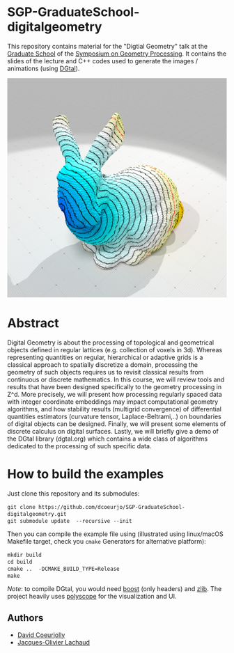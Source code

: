# SGP-GraduateSchool-digitalgeometry

This repository contains material for the "Digtial Geometry" talk at
the
[Graduate School](https://sgp2021.github.io/program/#graduate-school) of the
[Symposium on Geometry Processing](https://sgp2021.github.io). It
contains the slides of the lecture and C++ codes used to generate the
images / animations (using [DGtal](https://dgtal.org)).

![](https://raw.githubusercontent.com/dcoeurjo/SGP-GraduateSchool-digitalgeometry/main/img/bunny-geodesics.png)

# Abstract

Digital Geometry is about the processing of topological and geometrical objects defined in regular lattices (e.g. collection of voxels in 3d). Whereas representing quantities on regular, hierarchical or adaptive grids is a classical approach to spatially discretize a domain, processing the geometry of such objects requires us to revisit classical results from continuous or discrete mathematics. In this course, we will review tools and results that have been designed specifically to the geometry processing in Z^d. More precisely, we will present how processing regularly spaced data with integer coordinate embeddings may impact computational geometry algorithms, and how stability results (multigrid convergence) of differential quantities estimators (curvature tensor, Laplace-Beltrami,..) on boundaries of digital objects can be designed. Finally, we will present some elements of discrete calculus on digital surfaces. Lastly, we will briefly give a demo of the DGtal library (dgtal.org) which contains a wide class of algorithms dedicated to the processing of such specific data.

# How to build the examples


Just clone this repository and its submodules:

```
git clone https://github.com/dcoeurjo/SGP-GraduateSchool-digitalgeometry.git
git submodule update  --recursive --init
```


Then you can compile the example file using (illustrated using linux/macOS
Makefile target, check you `cmake` Generators for alternative platform):

```
mkdir build
cd build
cmake ..  -DCMAKE_BUILD_TYPE=Release
make
```

*Note*: to compile DGtal, you would need [boost](boost.org) (only
 headers) and  [zlib](https://www.zlib.net). The project heavily uses [polyscope](http://polyscope.run) for the visualization and UI.


## Authors


* [David Coeurjolly](http://perso.liris.cnrs.fr/david.coeurjolly)
* [Jacques-Olivier Lachaud](http://www.lama.univ-savoie.fr/pagesmembres/lachaud/People/LACHAUD-JO/person.html)
